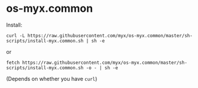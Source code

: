 # os-myx.common

Install:

`curl -L https://raw.githubusercontent.com/myx/os-myx.common/master/sh-scripts/install-myx.common.sh | sh -e`

or

`fetch https://raw.githubusercontent.com/myx/os-myx.common/master/sh-scripts/install-myx.common.sh -o - | sh -e`


(Depends on whether you have `curl`)
